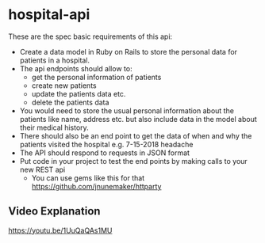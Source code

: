 # hospital-api

These are the spec basic requirements of this api:
- Create a data model in Ruby on Rails to store the personal data for patients in a hospital.
- The api endpoints should allow to:
  - get the personal information of patients
  - create new patients
  - update the patients data etc.
  - delete the patients data
- You would need to store the usual personal information about the patients like name, address etc. but also include data in the model about their medical history.
- There should also be an end point to get the data of when and why the patients visited the hospital e.g. 7-15-2018 headache
- The API should respond to requests in JSON format
- Put code in your project to test the end points by making calls to your new REST api
  - You can use gems like this for that  https://github.com/jnunemaker/httparty
  
 ## Video Explanation
 https://youtu.be/1UuQaQAs1MU
